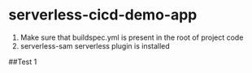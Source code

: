 # serverless-cicd-demo-app

1) Make sure that buildspec.yml is present in the root of project code
2) serverless-sam serverless plugin is installed

##Test 1
